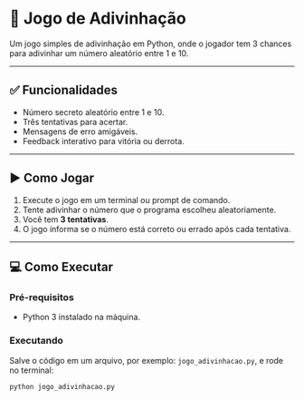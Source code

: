 # 🎯 Jogo de Adivinhação

Um jogo simples de adivinhação em Python, onde o jogador tem 3 chances para adivinhar um número aleatório entre 1 e 10.

---

## ✅ Funcionalidades

- Número secreto aleatório entre 1 e 10.
- Três tentativas para acertar.
- Mensagens de erro amigáveis.
- Feedback interativo para vitória ou derrota.

---

## ▶️ Como Jogar

1. Execute o jogo em um terminal ou prompt de comando.
2. Tente adivinhar o número que o programa escolheu aleatoriamente.
3. Você tem **3 tentativas**.
4. O jogo informa se o número está correto ou errado após cada tentativa.

---

## 💻 Como Executar

### Pré-requisitos

- Python 3 instalado na máquina.

### Executando

Salve o código em um arquivo, por exemplo: `jogo_adivinhacao.py`, e rode no terminal:

```bash
python jogo_adivinhacao.py

